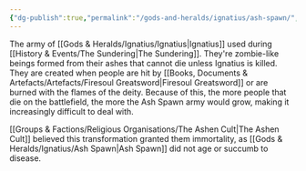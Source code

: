 ```yaml
---
{"dg-publish":true,"permalink":"/gods-and-heralds/ignatius/ash-spawn/","updated":"2024-12-31T21:37:23.025+00:00"}
---
```


The army of [[Gods & Heralds/Ignatius/Ignatius\|Ignatius]] used during [[History & Events/The Sundering\|The Sundering]]. They're zombie-like beings formed from their ashes that cannot die unless Ignatius is killed. They are created when people are hit by [[Books, Documents & Artefacts/Artefacts/Firesoul Greatsword\|Firesoul Greatsword]] or are burned with the flames of the deity. Because of this, the more people that die on the battlefield, the more the Ash Spawn army would grow, making it increasingly difficult to deal with.

[[Groups & Factions/Religious Organisations/The Ashen Cult\|The Ashen Cult]] believed this transformation granted them immortality, as [[Gods & Heralds/Ignatius/Ash Spawn\|Ash Spawn]] did not age or succumb to disease. 